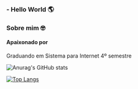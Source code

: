 ###  - Hello World :earth_americas:


### Sobre mim :nerd_face:

####  Apaixonado por

Graduando em Sistema para Internet 4º semestre

![Anurag's GitHub stats](https://github-readme-stats.vercel.app/api?username=GUstavoFrez&show_icons=true&theme=tokyonight)

[![Top Langs](https://github-readme-stats.vercel.app/api/top-langs/?username=anuraghazra&layout=compact)](https://github.com/anuraghazra/github-readme-stats?)

